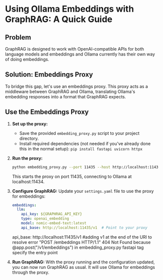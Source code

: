 # Using Ollama Embeddings with GraphRAG: A Quick Guide

## Problem

GraphRAG is designed to work with OpenAI-compatible APIs for both language models and embeddings and Ollama currently has their own way of doing embeddings.

## Solution: Embeddings Proxy

To bridge this gap, let's use an embeddings proxy. This proxy acts as a middleware between GraphRAG and Ollama, translating Ollama's embedding responses into a format that GraphRAG expects.

## Use the Embeddings Proxy

1. **Set up the proxy:**
   - Save the provided `embedding_proxy.py` script to your project directory.
   - Install required dependencies (not needed if you've already done this in the normal setup): `pip install fastapi uvicorn httpx`

2. **Run the proxy:**
   ```bash
   python embedding_proxy.py --port 11435 --host http://localhost:11434
   ```
   This starts the proxy on port 11435, connecting to Ollama at localhost:11434.

3. **Configure GraphRAG:**
   Update your `settings.yaml` file to use the proxy for embeddings:

   ```yaml
   embeddings:
     llm:
       api_key: ${GRAPHRAG_API_KEY}
       type: openai_embedding
       model: nomic-embed-text:latest
       api_base: http://localhost:11435/v1  # Point to your proxy
   ```
    api_base: http://localhost:11435/v1 #adding v1 at the end of the URI to resolve error "POST /embeddings HTTP/1.1" 404 Not Found because @app.post("/v1/embeddings") in embedding_proxy.py fastapi tag specify the entry point

4. **Run GraphRAG:**
   With the proxy running and the configuration updated, you can now run GraphRAG as usual. It will use Ollama for embeddings through the proxy.
